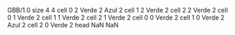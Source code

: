 <gs-board without-header> GBB/1.0
size 4 4
cell 0 2 Verde 2 Azul 2 
cell 1 2 Verde 2 
cell 2 2 Verde 2 
cell 0 1 Verde 2 
cell 1 1 Verde 2 
cell 2 1 Verde 2 
cell 0 0 Verde 2 
cell 1 0 Verde 2 Azul 2 
cell 2 0 Verde 2 
head NaN NaN </gs-board>